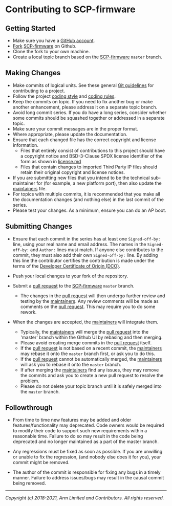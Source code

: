Contributing to SCP-firmware
============================

Getting Started
---------------

- Make sure you have a [GitHub account](https://github.com/signup/free).
- [Fork](https://help.github.com/articles/fork-a-repo)
  [SCP-firmware](https://github.com/ARM-software/SCP-firmware) on Github.
- Clone the fork to your own machine.
- Create a local topic branch based on the
  [SCP-firmware](https://github.com/ARM-software/SCP-firmware) `master` branch.

Making Changes
--------------

- Make commits of logical units. See these general
  [Git guidelines](http://git-scm.com/book/ch5-2.html) for contributing to a
  project.
- Follow the project [coding style](./doc/code_style.md) and
  [coding rules](./doc/code_rules.md).
- Keep the commits on topic. If you need to fix another bug or make another
  enhancement, please address it on a separate topic branch.
- Avoid long commit series. If you do have a long series, consider whether
  some commits should be squashed together or addressed in a separate topic.
- Make sure your commit messages are in the proper format.
- Where appropriate, please update the documentation.
- Ensure that each changed file has the correct copyright and license
  information.
    - Files that entirely consist of contributions to this project should have a
      copyright notice and BSD-3-Clause SPDX license identifier of the form as
      shown in [license.md](./license.md)
    - Files that contain changes to imported Third Party IP files should retain
      their original copyright and license notices.
- If you are submitting new files that you intend to be the technical
  sub-maintainer for (for example, a new platform port), then also update the
  [maintainers](./maintainers.md) file.
- For topics with multiple commits, it is recommended that you make all the
  documentation changes (and nothing else) in the last commit of the series.
- Please test your changes. As a minimum, ensure you can do an AP boot.

Submitting Changes
------------------

- Ensure that each commit in the series has at least one `Signed-off-by:` line,
  using your real name and email address. The names in the `Signed-off-by:`
  and `Author:` lines must match. If anyone else contributes to the commit,
  they must also add their own `Signed-off-by:` line. By adding this line the
  contributor certifies the contribution is made under the terms of the
  [Developer Certificate of Origin (DCO)](./dco.txt).
- Push your local changes to your fork of the repository.
- Submit a [pull request](https://help.github.com/articles/using-pull-requests)
  to the [SCP-firmware](https://github.com/ARM-software/SCP-firmware) `master`
  branch.
    - The changes in the
      [pull request](https://help.github.com/articles/using-pull-requests) will
      then undergo further review and testing by the
      [maintainers](./maintainers.md). Any review comments will be made as
      comments on the [pull request](https://help.github.com/articles/using-pull-requests).
      This may require you to do some rework.
- When the changes are accepted, the [maintainers](./maintainers.md) will
  integrate them.

    - Typically, the [maintainers](./maintainers.md) will merge the
      [pull request](https://help.github.com/articles/using-pull-requests) into
      the 'master' branch within the Github UI by rebasing and then merging.
    - Please avoid creating merge commits in the
      [pull request](https://help.github.com/articles/using-pull-requests)
      itself.
    - If the [pull request](https://help.github.com/articles/using-pull-requests)
      is not based on a recent commit, the [maintainers](./maintainers.md) may
      rebase it onto the `master` branch first, or ask you to do this.
    - If the [pull request](https://help.github.com/articles/using-pull-requests)
      cannot be automatically merged, the [maintainers](./maintainers.md) will
      ask you to rebase it onto the `master` branch.
    - If after merging the [maintainers](./maintainers.md) find any issues, they
      may remove the commits and ask you to create a new pull request to resolve
      the problem.
   -  Please do not delete your topic branch until it is safely merged into
      the `master` branch.

Followthrough
-------------

- From time to time new features may be added and older features/functionality
may deprecated. Code owners would be required to modify their code to support
such new requirements within a reasonable time. Failure to do so may result
in the code being deprecated and no longer maintained as a part of the master
branch.

- Any regressions must be fixed as soon as possible. If you are unwilling or
unable to fix the regression, (and nobody else does it for you), your commit
might be removed.

- The author of the commit is responsible for fixing any bugs in a timely
manner.  Failure to address issues/bugs may result in the causal commit
being removed.

--------------
*Copyright (c) 2018-2021, Arm Limited and Contributors. All rights reserved.*
